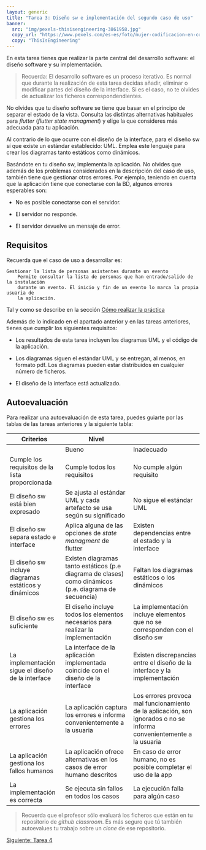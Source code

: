 ```yaml
---
layout: generic
title: "Tarea 3: Diseño sw e implementación del segundo caso de uso"
banner:
  src: "img/pexels-thisisengineering-3861958.jpg"
  copy_url: "https://www.pexels.com/es-es/foto/mujer-codificacion-en-computadora-3861958/"
  copy: "ThisIsEngineering"
---
```


En esta tarea tienes que realizar la parte central del desarrollo
software: el diseño software y su implementación.


> Recuerda: El desarrollo software es un proceso iterativo. Es normal
> que durante la realización de esta tarea decidas añadir, eliminar o
> modificar partes del diseño de la interface. Si es el caso, no te
> olvides de actualizar los ficheros correspondendientes.


No olvides que tu diseño software se tiene que basar en el principo de
separar el estado de la vista. Consulta las distintas alternativas
habituales para _flutter_ (_flutter state managment_) y elige la que
consideres más adecuada para tu aplicación.

Al contrario de lo que ocurre con el diseño de la interface, para el
diseño sw sí que existe un estándar establecido: UML. Emplea este
lenguaje para crear los diagramas tanto estáticos como
dinámicos.

Basándote en tu diseño sw, implementa la aplicación. No olvides que
además de los problemas considerados en la descripción del caso de
uso, también tiene que gestionar otros errores. Por ejemplo, teniendo
en cuenta que la aplicación tiene que conectarse con la BD, algunos
errores esperables son:

  - No es posible conectarse con el servidor.
  
  - El servidor no responde.
  
  - El servidor devuelve un mensaje de error.


## Requisitos

Recuerda que el caso de uso a desarrollar es:

	Gestionar la lista de personas asistentes durante un evento
        Permite consultar la lista de personas que han entrado/salido de la instalación
        durante un evento. El inicio y fin de un evento lo marca la propia usuaria de
        la aplicación.

Tal y como se describe en la sección <a
href="{{page.url|baseUrl}}howto" class="button big">Cómo realizar la
práctica</a>

Además de lo indicado en el apartado anterior y en las tareas
anteriores, tienes que cumplir los siguientes requisitos:

  - Los resultados de esta tarea incluyen los diagramas UML y el
    código de la aplicación.
	
  - Los diagramas siguen el estándar UML y se entregan, al menos, en
    formato pdf. Los diagramas pueden estar distribuidos en cualquier
    número de ficheros.
	
  - El diseño de la interface está actualizado.


## Autoevaluación

Para realizar una autoevaluación de esta tarea, puedes guiarte por las
tablas de las tareas anteriores y la siguiente tabla:


| Criterios | Nivel ||
|-----------| ----- |-|
|           |  Bueno | Inadecuado |
| Cumple los requisitos de la lista proporcionada | Cumple todos los requisitos | No cumple algún requisito |
| El diseño sw está bien expresado | Se ajusta al estándar UML y cada artefacto se usa según su significado | No sigue el estándar UML |
| El diseño sw separa estado e interface | Aplica alguna de las opciones de _state managment_ de flutter | Existen dependencias entre el estado y la interface |
| El diseño sw incluye diagramas estáticos y dinámicos | Existen diagramas tanto estáticos (p.e diagrama de clases) como dinámicos (p.e. diagrama de secuencia) | Faltan los diagramas estáticos o los dinámicos |
| El diseño sw es suficiente | El diseño incluye todos los elementos necesarios para realizar la implementación | La implementación incluye elementos que no se corresponden con el diseño sw |
| La implementación sigue el diseño de la interface | La interface de la aplicación implementada coincide con el diseño de la interface  | Existen discrepancias entre el diseño de la interface y la implementación |
| La aplicación gestiona los errores | La aplicación captura los errores e informa convenientemente a la usuaria | Los errores provoca mal funcionamiento de la aplicación, son ignorados o no se informa convenientemente a la usuaria |
| La aplicación gestiona los fallos humanos | La aplicación ofrece alternativas en los casos de error humano descritos | En caso de error humano, no es posible completar el uso de la app |
| La implementación es correcta | Se ejecuta sin fallos en todos los casos | La ejecución falla para algún caso |


> Recuerda que el profesor sólo evaluará los ficheros que están en tu
> repositorio de _github classroom_. Es más seguro que tú también
> autoevalues tu trabajo sobre un _clone_ de ese repositorio.


<a href="{{page.url|baseUrl}}tarea_4" class="button big">Siguiente: Tarea 4</a>
